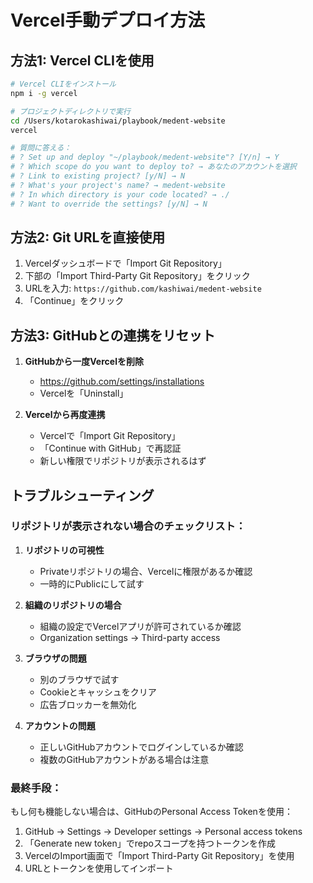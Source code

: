 # Vercel手動デプロイ方法

## 方法1: Vercel CLIを使用

```bash
# Vercel CLIをインストール
npm i -g vercel

# プロジェクトディレクトリで実行
cd /Users/kotarokashiwai/playbook/medent-website
vercel

# 質問に答える：
# ? Set up and deploy "~/playbook/medent-website"? [Y/n] → Y
# ? Which scope do you want to deploy to? → あなたのアカウントを選択
# ? Link to existing project? [y/N] → N
# ? What's your project's name? → medent-website
# ? In which directory is your code located? → ./
# ? Want to override the settings? [y/N] → N
```

## 方法2: Git URLを直接使用

1. Vercelダッシュボードで「Import Git Repository」
2. 下部の「Import Third-Party Git Repository」をクリック
3. URLを入力: `https://github.com/kashiwai/medent-website`
4. 「Continue」をクリック

## 方法3: GitHubとの連携をリセット

1. **GitHubから一度Vercelを削除**
   - https://github.com/settings/installations
   - Vercelを「Uninstall」

2. **Vercelから再度連携**
   - Vercelで「Import Git Repository」
   - 「Continue with GitHub」で再認証
   - 新しい権限でリポジトリが表示されるはず

## トラブルシューティング

### リポジトリが表示されない場合のチェックリスト：

1. **リポジトリの可視性**
   - Privateリポジトリの場合、Vercelに権限があるか確認
   - 一時的にPublicにして試す

2. **組織のリポジトリの場合**
   - 組織の設定でVercelアプリが許可されているか確認
   - Organization settings → Third-party access

3. **ブラウザの問題**
   - 別のブラウザで試す
   - Cookieとキャッシュをクリア
   - 広告ブロッカーを無効化

4. **アカウントの問題**
   - 正しいGitHubアカウントでログインしているか確認
   - 複数のGitHubアカウントがある場合は注意

### 最終手段：

もし何も機能しない場合は、GitHubのPersonal Access Tokenを使用：

1. GitHub → Settings → Developer settings → Personal access tokens
2. 「Generate new token」でrepoスコープを持つトークンを作成
3. VercelのImport画面で「Import Third-Party Git Repository」を使用
4. URLとトークンを使用してインポート
